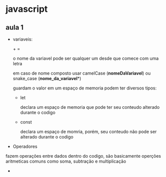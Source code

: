 # javascript

## aula 1

- variaveis:
  
  <Tipo da variavel> + <Nome> = <valor>
  
  o nome da variavel pode ser qualquer um desde que comece com uma letra
  
  em caso de nome composto usar camelCase (**nomeDaVariavel**) ou snake_case (**nome_da_variavel***)
  
  guardam o valor em um espaço de memoria podem ter diversos tipos:
  
  - let
    
    declara um espaço de memoria que pode ter seu conteudo alterado durante o codigo
  
  - const
    
    declara  um espaço de momria, porém, seu conteudo não pode ser alterado durante o codigo

-  Operadores
  
  fazem operações entre dados dentro do codigo, são basicamente operções aritmeticas comuns como soma, subtração e multiplicação
  
  - 
